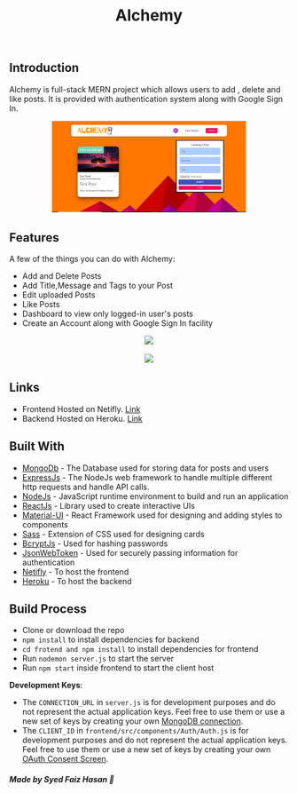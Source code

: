 <h1 align="center"> Alchemy </h1> <br>

## Introduction
Alchemy is full-stack MERN project which allows users to add , delete and like posts. It is provided with authentication system along with Google Sign In.

<p align="center">
  <img src = "https://github.com/faiz-hasan11/Alchemy/blob/main/screenshot/home.png" width=350>
</p>

## Features

A few of the things you can do with Alchemy:

* Add and Delete Posts
* Add Title,Message and Tags to your Post
* Edit uploaded Posts
* Like Posts
* Dashboard to view only logged-in user's posts
* Create an Account along with Google Sign In facility

<p align="center">
  <img src = "http://i.imgur.com/IkSnFRL.png" width=700>
</p>

<p align="center">
  <img src = "http://i.imgur.com/0iorG20.png" width=700>
</p>

## Links

- Frontend Hosted on Netifly. [Link](https://alchemy-project.netlify.app/)
- Backend Hosted on Heroku. [Link](https://alchemy-project.herokuapp.com/)

## Built With
* [MongoDb](https://www.mongodb.com/) - The Database used for storing data for posts and users
* [ExpressJs](https://expressjs.com/) - The NodeJs web framework to handle multiple different http requests and handle API calls.
* [NodeJs](https://nodejs.org/en/) - JavaScript runtime environment to build and run an application
* [ReactJs](https://reactjs.org/) - Library used to create interactive UIs
* [Material-UI](https://material-ui.com/) - React Framework used for designing and adding styles to components
* [Sass](https://sass-lang.com/) - Extension of CSS used for designing cards
* [BcryptJs](https://www.npmjs.com/package/bcryptjs) - Used for hashing passwords
* [JsonWebToken](https://www.npmjs.com/package/jsonwebtoken) - Used for securely passing information for authentication
* [Netifly](https://www.netlify.com/) - To host the frontend
* [Heroku](https://www.heroku.com/) - To host the backend

## Build Process

- Clone or download the repo
- `npm install` to install dependencies for backend
- `cd frotend and npm install` to install dependencies for frontend
- Run `nodemon server.js` to start the server
- Run `npm start` inside frontend to start the client host 

**Development Keys**: 
- The `CONNECTION_URL` in `server.js` is for development purposes and do not represent the actual application keys. Feel free to use them or use a new set of keys by creating your own [MongoDB connection](https://www.mongodb.com/).
- The `CLIENT_ID` in `frontend/src/components/Auth/Auth.js` is for development purposes and do not represent the actual application keys. Feel free to use them or use a new set of keys by creating your own [OAuth Consent Screen](https://console.developers.google.com/).

##### Made by Syed Faiz Hasan :wave:

